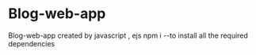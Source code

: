 # Blog-web-app
Blog-web-app created by javascript , ejs
 npm i --to install all the required dependencies

